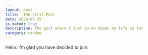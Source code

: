 ```yaml
---
layout: post
title:  The First Post
date: 2020-07-25
is_dated: true
description: The post where I just go on about my life so far
category: random
---
```


Hello. I'm glad you have decided to join.
